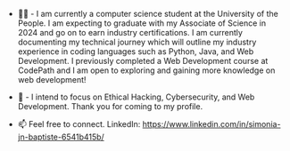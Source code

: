 - 👋🏽 - I am currently a computer science student at the University of the People.  I am expecting to graduate with my Associate of Science in 2024 and go on to earn industry certifications. I am currently documenting my technical journey which will outline my industry experience in coding languages such as Python, Java, and Web Development. I previously completed a Web Development course at CodePath and I am open to exploring and gaining more knowledge on web development!

- 💭 - I intend to focus on Ethical Hacking, Cybersecurity, and Web Development. Thank you for coming to my profile.
- 📫 Feel free to connect. LinkedIn: https://www.linkedin.com/in/simonia-jn-baptiste-6541b415b/

<!---
simoniaj/simoniaj is a ✨ special ✨ repository because its `README.md` (this file) appears on your GitHub profile.
You can click the Preview link to take a look at your changes.
--->
